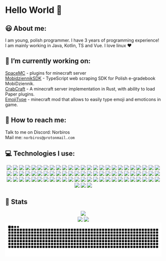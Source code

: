 # Hello World 👋

## 😃 About me:
<!-- I started around May 2021 -->
I am young, polish programmer. I have 3 years of programming experience! <br>
I am mainly working in Java, Kotlin, TS and Vue. I love linux ❤️<br/>

## 🔭 I’m currently working on:
<a href="https://github.com/SpaceMC/SpaceMC-EU">SpaceMC</a> - plugins for minecraft server<br>
<a href="https://github.com/Norbiros/MobidziennikAPI">MobidziennikSDK</a> - TypeScript web scraping SDK for Polish e-gradebook MobiDziennik. <br>
<a href="https://github.com/CrabCraftDev">CrabCraft</a> - A minecraft server implementation in Rust, with ability to load Paper plugins.<br>
<a href="https://github.com/Norbiros/emojitype">EmojiType</a> - minecraft mod that allows to easily type emoji and emoticons in game.<br>

## 📯 How to reach me:
Talk to me on Discord: Norbiros<br>
Mail me: `norbiros@protonmail.com`

## 💻 Technologies I use:
<p align=center>
  <img src="https://img.shields.io/badge/ProtonMail-8B89CC?style=for-the-badge&logo=protonmail&logoColor=white"/>
  <img src="https://img.shields.io/badge/GitHub_Actions-2088FF?style=for-the-badge&logo=github-actions&logoColor=white"/>
  <img src="https://img.shields.io/badge/Heroku-430098?style=for-the-badge&logo=heroku&logoColor=white"/>
  <img src="https://img.shields.io/badge/Netlify-00C7B7?style=for-the-badge&logo=netlify&logoColor=white"/>
  <img src="https://img.shields.io/badge/Vercel-000000?style=for-the-badge&logo=vercel&logoColor=white"/>
  <img src="https://img.shields.io/badge/MongoDB-4EA94B?style=for-the-badge&logo=mongodb&logoColor=white"/>
  <img src="https://img.shields.io/badge/MySQL-005C84?style=for-the-badge&logo=mysql&logoColor=white"/>
  <img src="https://img.shields.io/badge/PostgreSQL-316192?style=for-the-badge&logo=postgresql&logoColor=white"/>
  <img src="https://img.shields.io/badge/SQLite-07405E?style=for-the-badge&logo=sqlite&logoColor=white"/>
  <img src="https://img.shields.io/badge/Supabase-181818?style=for-the-badge&logo=supabase&logoColor=white"/>
  <img src="https://img.shields.io/badge/blender-%23F5792A.svg?style=for-the-badge&logo=blender&logoColor=white"/>
  <img src="https://img.shields.io/badge/gimp-5C5543?style=for-the-badge&logo=gimp&logoColor=white"/>
  <img src="https://img.shields.io/badge/MDN_Web_Docs-black?style=for-the-badge&logo=mdnwebdocs&logoColor=white"/>
  <img src="https://img.shields.io/badge/apache_maven-C71A36?style=for-the-badge&logo=apachemaven&logoColor=white"/>
  <img src="https://img.shields.io/badge/Docker-2CA5E0?style=for-the-badge&logo=docker&logoColor=white"/>
  <img src="https://img.shields.io/badge/Django-092E20?style=for-the-badge&logo=django&logoColor=green"/>
  <img src="https://img.shields.io/badge/Express.js-000000?style=for-the-badge&logo=express&logoColor=white"/>
  <img src="https://img.shields.io/badge/gradle-02303A?style=for-the-badge&logo=gradle&logoColor=white"/>
  <img src="https://img.shields.io/badge/Markdown-000000?style=for-the-badge&logo=markdown&logoColor=white"/>
  <img src="https://img.shields.io/badge/Node.js-339933?style=for-the-badge&logo=nodedotjs&logoColor=white"/>
  <img src="https://img.shields.io/badge/npm-CB3837?style=for-the-badge&logo=npm&logoColor=white"/>
  <img src="https://img.shields.io/badge/Yarn-2C8EBB?style=for-the-badge&logo=yarn&logoColor=white"/>
  <img src="https://img.shields.io/badge/Vite-B73BFE?style=for-the-badge&logo=vite&logoColor=FFD62E"/>
  <img src="https://img.shields.io/badge/Vue.js-35495E?style=for-the-badge&logo=vuedotjs&logoColor=4FC08D"/>
  <img src="https://img.shields.io/badge/Discord-5865F2?style=for-the-badge&logo=discord&logoColor=white"/>
  <img src="https://img.shields.io/badge/IntelliJ_IDEA-000000.svg?style=for-the-badge&logo=intellij-idea&logoColor=white"/>
  <img src="https://img.shields.io/badge/PyCharm-000000.svg?&style=for-the-badge&logo=PyCharm&logoColor=white"/>
  <img src="https://img.shields.io/badge/HTML5-E34F26?style=for-the-badge&logo=html5&logoColor=white"/>
  <img src="https://img.shields.io/badge/OpenJDK-ED8B00?style=for-the-badge&logo=openjdk&logoColor=white"/>
  <img src="https://img.shields.io/badge/JavaScript-323330?style=for-the-badge&logo=javascript&logoColor=F7DF1E"/>
  <img src="https://img.shields.io/badge/json-5E5C5C?style=for-the-badge&logo=json&logoColor=white"/>
  <img src="https://img.shields.io/badge/Kotlin-0095D5?&style=for-the-badge&logo=kotlin&logoColor=white"/>
  <img src="https://img.shields.io/badge/Python-FFD43B?style=for-the-badge&logo=python&logoColor=blue"/>
  <img src="https://img.shields.io/badge/TypeScript-007ACC?style=for-the-badge&logo=typescript&logoColor=white"/>
  <img src="https://img.shields.io/badge/prettier-1A2C34?style=for-the-badge&logo=prettier&logoColor=F7BA3E"/>
  <img src="https://img.shields.io/badge/Trello-0052CC?style=for-the-badge&logo=trello&logoColor=white"/>
  <img src="https://img.shields.io/badge/Android-3DDC84?style=for-the-badge&logo=android&logoColor=white"/>
  <img src="https://img.shields.io/badge/Gentoo-54487A?style=for-the-badge&logo=gentoo&logoColor=white"/>
  <img src="https://img.shields.io/badge/Linux-FCC624?style=for-the-badge&logo=linux&logoColor=black"/>
  <img src="https://img.shields.io/badge/Arduino-00979D?style=for-the-badge&logo=Arduino&logoColor=white"/>
  <img src="https://img.shields.io/badge/micro:bit-00ED00?style=for-the-badge&logo=micro:bit&logoColor=white"/>
  <img src="https://img.shields.io/badge/Snyk-4C4A73?style=for-the-badge&logo=snyk&logoColor=white"/>
  <img src="https://img.shields.io/badge/GitHub-100000?style=for-the-badge&logo=github&logoColor=white"/>
  <img src="https://img.shields.io/badge/GIT-E44C30?style=for-the-badge&logo=git&logoColor=white"/>
  <img src="https://img.shields.io/badge/Firefox_Browser-FF7139?style=for-the-badge&logo=Firefox-Browser&logoColor=white"/>
  <img src="https://img.shields.io/badge/Tor_Browser-7D4698?style=for-the-badge&logo=Tor-Browser&logoColor=white"/>
  <img src="https://img.shields.io/badge/dell%20laptop-007DB8?style=for-the-badge&logo=dell&logoColor=white"/>
  <img src="https://img.shields.io/badge/chatGPT-74aa9c?style=for-the-badge&logo=openai&logoColor=white"/>
  <img src="https://img.shields.io/badge/dependabot-025E8C?style=for-the-badge&logo=dependabot&logoColor=white"/>
  <img src="https://img.shields.io/badge/Neo4j-008CC1?style=for-the-badge&logo=neo4j&logoColor=white"/>
  <img src="https://img.shields.io/badge/-Stackoverflow-FE7A16?style=for-the-badge&logo=stack-overflow&logoColor=white"/>
  <img src="https://img.shields.io/badge/Wikipedia-%23000000.svg?style=for-the-badge&logo=wikipedia&logoColor=white"/>
  <img src="https://img.shields.io/badge/fastify-%23000000.svg?style=for-the-badge&logo=fastify&logoColor=white"/>
  <img src="https://img.shields.io/badge/Flutter-%2302569B.svg?style=for-the-badge&logo=Flutter&logoColor=white"/>
  <img src="https://img.shields.io/badge/Nuxt-002E3B?style=for-the-badge&logo=nuxtdotjs&logoColor=#00DC82"/>
  <img src="https://img.shields.io/badge/pnpm-%234a4a4a.svg?style=for-the-badge&logo=pnpm&logoColor=f69220"/>
  <img src="https://img.shields.io/badge/tailwindcss-%2338B2AC.svg?style=for-the-badge&logo=tailwind-css&logoColor=white"/>
  <img src="https://img.shields.io/badge/GODOT-%23FFFFFF.svg?style=for-the-badge&logo=godot-engine"/>
  <img src="https://img.shields.io/badge/Render-%46E3B7.svg?style=for-the-badge&logo=render&logoColor=white"/>
  <img src="https://img.shields.io/badge/CLion-black?style=for-the-badge&logo=clion&logoColor=white"/>
  <img src="https://img.shields.io/badge/c++-%2300599C.svg?style=for-the-badge&logo=c%2B%2B&logoColor=white"/>
  <img src="https://img.shields.io/badge/webstorm-143?style=for-the-badge&logo=webstorm&logoColor=white&color=black"/>
  <img src="https://img.shields.io/badge/css3-%231572B6.svg?style=for-the-badge&logo=css3&logoColor=white"/>
  <img src="https://img.shields.io/badge/html5-%23E34F26.svg?style=for-the-badge&logo=html5&logoColor=white"/>
  <img src="https://img.shields.io/badge/java-%23ED8B00.svg?style=for-the-badge&logo=openjdk&logoColor=white"/>
  <img src="https://img.shields.io/badge/rust-%23000000.svg?style=for-the-badge&logo=rust&logoColor=white"/>
  <img src="https://img.shields.io/badge/shell_script-%23121011.svg?style=for-the-badge&logo=gnu-bash&logoColor=white"/>
  <img src="https://img.shields.io/badge/typescript-%23007ACC.svg?style=for-the-badge&logo=typescript&logoColor=white"/>
  <img src="https://img.shields.io/badge/LibreOffice-%2318A303?style=for-the-badge&logo=LibreOffice&logoColor=white"/>
  <img src="https://img.shields.io/badge/Prisma-3982CE?style=for-the-badge&logo=Prisma&logoColor=whitee"/>
  <img src="https://img.shields.io/badge/ESLint-4B3263?style=for-the-badge&logo=eslint&logoColor=white"/>
  <img src="https://img.shields.io/badge/jenkins-%232C5263.svg?style=for-the-badge&logo=jenkins&logoColor=white"/>
  <img src="https://img.shields.io/badge/nginx-%23009639.svg?style=for-the-badge&logo=nginx&logoColor=white"/>
  <img src="https://img.shields.io/badge/Signal-%23039BE5.svg?style=for-the-badge&logo=Signal&logoColor=white"/>
  <img src="https://img.shields.io/badge/YouTube-%23FF0000.svg?style=for-the-badge&logo=YouTube&logoColor=white"/>
  <img src="https://img.shields.io/badge/Xiaomi-%23FF6900.svg?style=for-the-badge&logo=xiaomi&logoColor=white"/>
  <img src="https://img.shields.io/badge/F_Droid-1976D2?style=for-the-badge&logo=f-droid&logoColor=white"/>
  <img src="https://img.shields.io/badge/Twitter-%231DA1F2.svg?style=for-the-badge&logo=Twitter&logoColor=white"/>
</p>

## 🧪 Stats
<p align=center>
  <!-- https://streak-stats.demolab.com/?user=Norbiros -->
  <picture>
    <source 
      srcset="https://streak-stats.demolab.com/?user=Norbiros&theme=dark"
      media="(prefers-color-scheme: dark)"
    />
    <img src="https://streak-stats.demolab.com/?user=Norbiros" />
  </picture>
  <br>
  <picture>
    <source 
      srcset="https://github-readme-stats.vercel.app/api?username=Norbiros&theme=dark&include_all_commits=true&show_icons=true&hide=commits"
      media="(prefers-color-scheme: dark)"
    />
    <img src="https://github-readme-stats.vercel.app/api?username=Norbiros&show_icons=true&hide_border=true&include_all_commits=true&hide=commits" />
  </picture>
  <picture>
    <source 
      srcset="https://github-readme-stats.vercel.app/api/top-langs/?username=Norbiros&theme=dark&layout=compact&hide_border=true"
      media="(prefers-color-scheme: dark)"
    />
    <img src="https://github-readme-stats.vercel.app/api/top-langs/?username=Norbiros&layout=compact&hide_border=true" />
  </picture>
  <picture>
    <source media="(prefers-color-scheme: dark)" srcset="https://raw.githubusercontent.com/Norbiros/Norbiros/output/github-contribution-grid-snake-dark.svg" />
    <img alt="github-snake" src="https://raw.githubusercontent.com/Norbiros/Norbiros/output/github-contribution-grid-snake.svg" />
  </picture>
</p>
